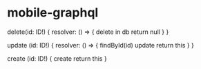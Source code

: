 # mobile-graphql

delete(id: ID!) {
    resolver: () => {
        delete in db
        return null
    }
}

update (id: ID!) {
    resolver: () => {
        findById(id)
        update
        return this
    }
}

create (id: ID!) {
    create
    return this
}
